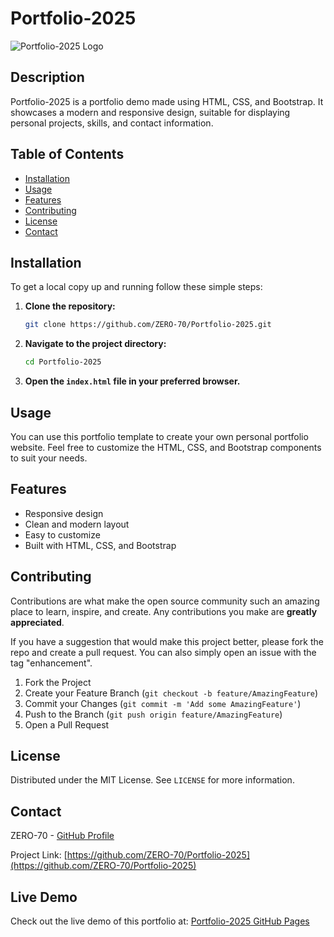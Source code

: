 # Portfolio-2025

![Portfolio-2025 Logo](https://avatars.githubusercontent.com/u/148679199?v=4)

## Description

Portfolio-2025 is a portfolio demo made using HTML, CSS, and Bootstrap. It showcases a modern and responsive design, suitable for displaying personal projects, skills, and contact information.

## Table of Contents

- [Installation](#installation)
- [Usage](#usage)
- [Features](#features)
- [Contributing](#contributing)
- [License](#license)
- [Contact](#contact)

## Installation

To get a local copy up and running follow these simple steps:

1. **Clone the repository:**

    ```sh
    git clone https://github.com/ZERO-70/Portfolio-2025.git
    ```

2. **Navigate to the project directory:**

    ```sh
    cd Portfolio-2025
    ```

3. **Open the `index.html` file in your preferred browser.**

## Usage

You can use this portfolio template to create your own personal portfolio website. Feel free to customize the HTML, CSS, and Bootstrap components to suit your needs.

## Features

- Responsive design
- Clean and modern layout
- Easy to customize
- Built with HTML, CSS, and Bootstrap

## Contributing

Contributions are what make the open source community such an amazing place to learn, inspire, and create. Any contributions you make are **greatly appreciated**.

If you have a suggestion that would make this project better, please fork the repo and create a pull request. You can also simply open an issue with the tag "enhancement".

1. Fork the Project
2. Create your Feature Branch (`git checkout -b feature/AmazingFeature`)
3. Commit your Changes (`git commit -m 'Add some AmazingFeature'`)
4. Push to the Branch (`git push origin feature/AmazingFeature`)
5. Open a Pull Request

## License

Distributed under the MIT License. See `LICENSE` for more information.

## Contact

ZERO-70 - [GitHub Profile](https://github.com/ZERO-70)

Project Link: [https://github.com/ZERO-70/Portfolio-2025](https://github.com/ZERO-70/Portfolio-2025)

## Live Demo

Check out the live demo of this portfolio at: [Portfolio-2025 GitHub Pages](https://ZERO-70.github.io/Portfolio-2025)
